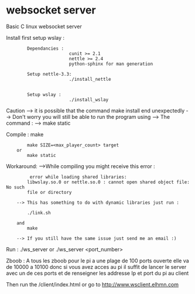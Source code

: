# websocket server
Basic C linux websocket server

Install first setup wslay :

			Dependancies :
							cunit >= 2.1
							nettle >= 2.4
							python-sphinx for man generation

			Setup nettle-3.3:
							./install_nettle


			Setup wslay :
							./install_wslay

Caution --> it is possible that the command make install end unexpectedly
--> Don't worry you will still be able to run the program using
--> The command :
-->					make static

Compile :
			make

			make SIZE=<max_player_count> target
		or
			make static
			
Workaround:
		-->While compiling you might receive this error :

			 error while loading shared libraries: 
			libwslay.so.0 or nettle.so.0 : cannot open shared object file: No such 
			file or directory

		--> This has something to do with dynamic libraries just run :

			./link.sh

		and
			make

		--> If you still have the same issue just send me an email :)

Run :
			./ws_server
		or
			./ws_server <port_number>


Zboob :
	A tous les zboob pour le pi a une plage de 100 ports ouverte
	elle va de 10000 a 10100
	donc si vous avez acces au pi il suffit de lancer le server avec un
	de ces ports et de renseigner les addresse Ip et port du pi au client

Then run the /client/index.html or go to http://www.wsclient.elhmn.com
